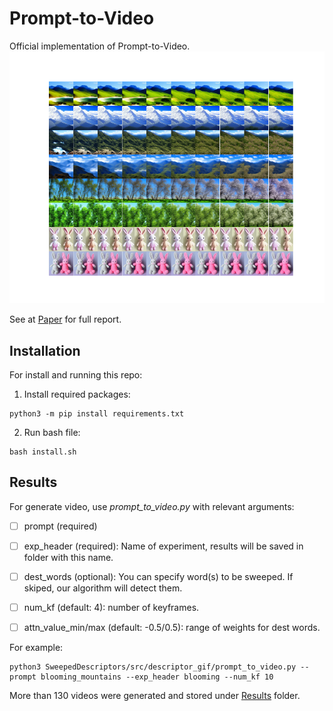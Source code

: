 # Prompt-to-Video
Official implementation of Prompt-to-Video.
![p2v_images](p2v_images.png)

See at [Paper](https://github.com/00itamarts00/SweepedDescriptors/blob/main/P2V.pdf) for full report.

## Installation
For install and running this repo:

1. Install required packages:
```
python3 -m pip install requirements.txt
```

2. Run bash file:
 ```
bash install.sh
```

## Results
For generate video, use *prompt_to_video.py* with relevant arguments:
- [ ] prompt (required)

- [ ] exp_header (required): Name of experiment, results will be saved in folder with this name.

- [ ] dest_words (optional): You can specify word(s) to be sweeped. If skiped, our algorithm will detect them.

- [ ] num_kf (default: 4): number of keyframes.

- [ ] attn_value_min/max (default: -0.5/0.5): range of weights for dest words.
	
For example:
 ```
python3 SweepedDescriptors/src/descriptor_gif/prompt_to_video.py --prompt blooming_mountains --exp_header blooming --num_kf 10
```
More than 130 videos were generated and stored under [Results](https://github.com/00itamarts00/SweepedDescriptors/tree/main/results) folder.
